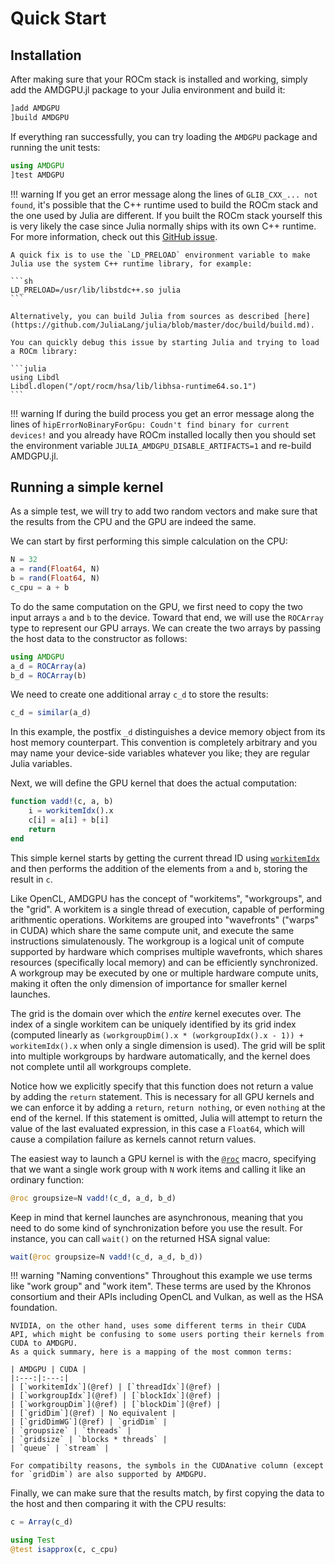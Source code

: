 # Quick Start

## Installation

After making sure that your ROCm stack is installed and working, simply add the AMDGPU.jl package to your Julia environment and build it:

```julia
]add AMDGPU
]build AMDGPU
```

If everything ran successfully, you can try loading the `AMDGPU` package and running the unit tests:

```julia
using AMDGPU
]test AMDGPU
```

!!! warning
    If you get an error message along the lines of `GLIB_CXX_... not found`, it's possible that the C++ runtime used to build the ROCm stack and the one used by Julia are different.
    If you built the ROCm stack yourself this is very likely the case since Julia normally ships with its own C++ runtime.
    For more information, check out this [GitHub issue](https://github.com/JuliaLang/julia/issues/34276).

    A quick fix is to use the `LD_PRELOAD` environment variable to make Julia use the system C++ runtime library, for example:

    ```sh
    LD_PRELOAD=/usr/lib/libstdc++.so julia
    ```

    Alternatively, you can build Julia from sources as described [here](https://github.com/JuliaLang/julia/blob/master/doc/build/build.md).

    You can quickly debug this issue by starting Julia and trying to load a ROCm library:

    ```julia
    using Libdl
    Libdl.dlopen("/opt/rocm/hsa/lib/libhsa-runtime64.so.1")
    ```

!!! warning
    If during the build process you get an error message along the lines of `hipErrorNoBinaryForGpu: Coudn't find binary for current devices!` and you already have ROCm installed locally then you should set the environment variable `JULIA_AMDGPU_DISABLE_ARTIFACTS=1` and re-build AMDGPU.jl.

## Running a simple kernel

As a simple test, we will try to add two random vectors and make sure that the results from the CPU and the GPU are indeed the same.

We can start by first performing this simple calculation on the CPU:

```julia
N = 32
a = rand(Float64, N)
b = rand(Float64, N)
c_cpu = a + b
```

To do the same computation on the GPU, we first need to copy the two input arrays `a` and `b` to the device.
Toward that end, we will use the `ROCArray` type to represent our GPU arrays.
We can create the two arrays by passing the host data to the constructor as follows:

```julia
using AMDGPU
a_d = ROCArray(a)
b_d = ROCArray(b)
```

We need to create one additional array `c_d` to store the results:

```julia
c_d = similar(a_d)
```

In this example, the postfix `_d` distinguishes a device memory object from its host memory counterpart.
This convention is completely arbitrary and you may name your device-side variables whatever you like; they are regular Julia variables.

Next, we will define the GPU kernel that does the actual computation:

```julia
function vadd!(c, a, b)
    i = workitemIdx().x
    c[i] = a[i] + b[i]
    return
end
```

This simple kernel starts by getting the current thread ID using [`workitemIdx`](@ref) and then performs the addition of the elements from `a` and `b`, storing the result in `c`.

Like OpenCL, AMDGPU has the concept of "workitems", "workgroups", and the "grid". A workitem is a single thread of execution, capable of performing arithmentic operations. Workitems are grouped into "wavefronts" ("warps" in CUDA) which share the same compute unit, and execute the same instructions simulatenously. The workgroup is a logical unit of compute supported by hardware which comprises multiple wavefronts, which shares resources (specifically local memory) and can be efficiently synchronized. A workgroup may be executed by one or multiple hardware compute units, making it often the only dimension of importance for smaller kernel launches.

The grid is the domain over which the *entire* kernel executes over. The index of a single workitem can be uniquely identified by its grid index (computed linearly as `(workgroupDim().x * (workgroupIdx().x - 1)) + workitemIdx().x` when only a single dimension is used). The grid will be split into multiple workgroups by hardware automatically, and the kernel does not complete until all workgroups complete.

Notice how we explicitly specify that this function does not return a value by adding the `return` statement.
This is necessary for all GPU kernels and we can enforce it by adding a `return`, `return nothing`, or even `nothing` at the end of the kernel.
If this statement is omitted, Julia will attempt to return the value of the last evaluated expression, in this case a `Float64`, which will cause a compilation failure as kernels cannot return values.

The easiest way to launch a GPU kernel is with the [`@roc`](@ref) macro, specifying that we want a single work group with `N` work items and calling it like an ordinary function:

```julia
@roc groupsize=N vadd!(c_d, a_d, b_d)
```

Keep in mind that kernel launches are asynchronous, meaning that you need to do some kind of synchronization before you use the result.
For instance, you can call `wait()` on the returned HSA signal value:

```julia
wait(@roc groupsize=N vadd!(c_d, a_d, b_d))
```

!!! warning "Naming conventions"
    Throughout this example we use terms like "work group" and "work item".
    These terms are used by the Khronos consortium and their APIs including OpenCL and Vulkan, as well as the HSA foundation.

    NVIDIA, on the other hand, uses some different terms in their CUDA API, which might be confusing to some users porting their kernels from CUDA to AMDGPU.
    As a quick summary, here is a mapping of the most common terms:

    | AMDGPU | CUDA |
    |:---:|:---:|
    | [`workitemIdx`](@ref) | [`threadIdx`](@ref) |
    | [`workgroupIdx`](@ref) | [`blockIdx`](@ref) |
    | [`workgroupDim`](@ref) | [`blockDim`](@ref) |
    | [`gridDim`](@ref) | No equivalent |
    | [`gridDimWG`](@ref) | `gridDim` |
    | `groupsize` | `threads` |
    | `gridsize` | `blocks * threads` |
    | `queue` | `stream` |

    For compatibilty reasons, the symbols in the CUDAnative column (except for `gridDim`) are also supported by AMDGPU.

Finally, we can make sure that the results match, by first copying the data to the host and then comparing it with the CPU results:

```julia
c = Array(c_d)

using Test
@test isapprox(c, c_cpu)
```
